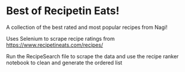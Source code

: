 # Best of Recipetin Eats!

A collection of the best rated and most popular recipes from Nagi!

Uses Selenium to scrape recipe ratings from https://www.recipetineats.com/recipes/


Run the RecipeSearch file to scrape the data and use the recipe ranker notebook to clean and generate the ordered list
